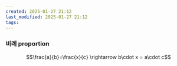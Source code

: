 ```yaml
---
created: 2025-01-27 21:12
last_modified: 2025-01-27 21:12
tags:
---
```

### 비례 proportion
$$\frac{a}{b}=\frac{x}{c} \rightarrow b\cdot x = a\cdot c$$
